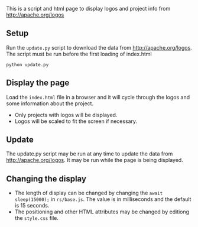 This is a script and html page to display logos and project info from http://apache.org/logos

## Setup

Run the `update.py` script to download the data from http://apache.org/logos.  The script must be run before the first loading of index.html

    python update.py

## Display the page

Load the `index.html` file in a browser and it will cycle through the logos and some information about the project.

 * Only projects with logos will be displayed.
 * Logos will be scaled to fit the screen if necessary.

## Update 

The update.py script may be run at any time to update the data from http://apache.org/logos.  It may be run while the page is being displayed.

## Changing the display

 * The length of display can be changed by changing the `await sleep(15000);` in `rs/base.js`.  The value is in milliseconds and the default is 15 seconds.
 * The positioning and other HTML attributes may be changed by editiong the `style.css` file.
 
